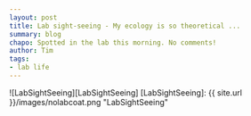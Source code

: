 ```yaml
---
layout: post
title: Lab sight-seeing - My ecology is so theoretical ...
summary: blog
chapo: Spotted in the lab this morning. No comments!
author: Tim
tags:
- lab life
---
```


![LabSightSeeing][LabSightSeeing]
[LabSightSeeing]: {{ site.url }}/images/nolabcoat.png  "LabSightSeeing"